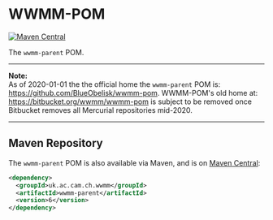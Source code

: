 # WWMM-POM
[![Maven Central](https://maven-badges.herokuapp.com/maven-central/uk.ac.cam.ch.wwmm/wwmm-parent/badge.svg)](https://maven-badges.herokuapp.com/maven-central/uk.ac.cam.ch.wwmm/wwmm-parent)

The `wwmm-parent` POM.

---
**Note:**  
As of 2020-01-01 the the official home the `wwmm-parent` POM is:
<https://github.com/BlueObelisk/wwmm-pom>.
WWMM-POM's old home at: <https://bitbucket.org/wwmm/wwmm-pom> is subject to be
removed once Bitbucket removes all Mercurial repositories mid-2020.

---

## Maven Repository

The `wwmm-parent` POM is also available via Maven, and is on [Maven Central](https://search.maven.org/):

```xml
<dependency>
  <groupId>uk.ac.cam.ch.wwmm</groupId>
  <artifactId>wwmm-parent</artifactId>
  <version>6</version>
</dependency>
```
